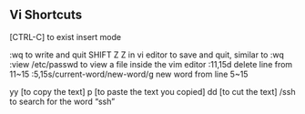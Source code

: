 
<h2> Vi Shortcuts </h2>

[CTRL-C] to exist insert mode

:wq to write and quit
SHIFT Z Z in vi editor to save and quit, similar to :wq
:view /etc/passwd  to view a file inside the vim editor
:11,15d  delete line from 11~15
:5,15s/current-word/new-word/g new word from line 5~15

yy [to copy the text] 	p [to paste the text you copied]
dd [to cut the text]
/ssh to search for the word “ssh”

